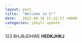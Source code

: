 ```yaml
---
layout: post
title:  "Welcome to C!"
date:   2022-08-30 21:32:17 +0800
categories: jekyll update
---
```

  <script src="p5.js"></script>
  <script src="sketch.js"></script>
    
123
    BHJBJDHWE
    <b>HEDKJHKJ</b>

[jekyll-docs]: https://jekyllrb.com/docs/home
[jekyll-gh]:   https://github.com/jekyll/jekyll
[jekyll-talk]: https://talk.jekyllrb.com/
